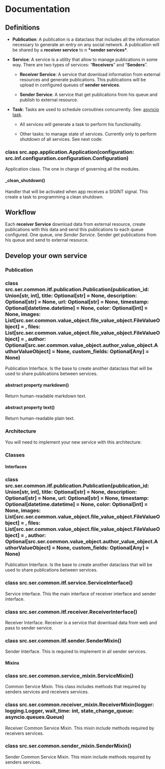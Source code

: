 # Documentation

## Definitions


* **Publication**: A publication is a dataclass that includes all the information necessary to generate an entry on any social network. A publication will be shared by a **receiver service** to n **\*sender services\***.


* **Service**: A service is a utility that allow to manage publications in some way. There are two types of services: “**Receivers**” and “**Senders**”.


    * **Receiver Service**: A service that download information from external resources and generate publications. This publications will be upload in configured queues of **sender services**.


    * **Sender Service**: A service that get publications from his queue and publish to external resource.


* **Task**: Tasks are used to schedule coroutines concurrently. See: [asyncio task](https://docs.python.org/3/library/asyncio-task.html).


    * All services will generate a task to perform his functionality.


    * Other tasks: to manage state of services. Currently only to perform shutdown of all services. See next code:


### class src.app.application.Application(configuration: src.inf.configuration.configuration.Configuration)
Application class. The one in charge of governing all the modules.


#### _clean_shutdown()
Handler that will be activated when app receives a SIGINT signal. This create a task to programming a clean
shutdown.

## Workflow

Each **receiver Service** download data from external resource, create publications with this data and send this publications to each queue configured. One queue, one *Sender Service*. Sender get publications from his queue and send to external resource.

## Develop your own service

### Publication


### class src.ser.common.itf.publication.Publication(publication_id: Union[str, int], title: Optional[str] = None, description: Optional[str] = None, url: Optional[str] = None, timestamp: Optional[datetime.datetime] = None, color: Optional[int] = None, images: List[src.ser.common.value_object.file_value_object.FileValueObject] = <factory>, files: List[src.ser.common.value_object.file_value_object.FileValueObject] = <factory>, author: Optional[src.ser.common.value_object.author_value_object.AuthorValueObject] = None, custom_fields: Optional[Any] = None)
Publication Interface. Is the base to create another dataclass that will be used to share publications between
services.


#### abstract property markdown()
Return human-readable markdown text.


#### abstract property text()
Return human-readable plain text.

### Architecture

You will need to implement your new service with this architecture:

### Classes

#### Interfaces


### class src.ser.common.itf.publication.Publication(publication_id: Union[str, int], title: Optional[str] = None, description: Optional[str] = None, url: Optional[str] = None, timestamp: Optional[datetime.datetime] = None, color: Optional[int] = None, images: List[src.ser.common.value_object.file_value_object.FileValueObject] = <factory>, files: List[src.ser.common.value_object.file_value_object.FileValueObject] = <factory>, author: Optional[src.ser.common.value_object.author_value_object.AuthorValueObject] = None, custom_fields: Optional[Any] = None)
Publication Interface. Is the base to create another dataclass that will be used to share publications between
services.


### class src.ser.common.itf.service.ServiceInterface()
Service interface. This the main interface of receiver interface and sender interface.


### class src.ser.common.itf.receiver.ReceiverInterface()
Receiver Interface. Receiver is a service that download data from web and pass to sender service.


### class src.ser.common.itf.sender.SenderMixin()
Sender Interface. This is required to implement in all sender services.

#### Mixins


### class src.ser.common.service_mixin.ServiceMixin()
Common Service Mixin. This class includes methods that required by senders services and receivers services.


### class src.ser.common.receiver_mixin.ReceiverMixin(logger: logging.Logger, wait_time: int, state_change_queue: asyncio.queues.Queue)
Receiver Common Service Mixin. This mixin include methods required by receivers services.


### class src.ser.common.sender_mixin.SenderMixin()
Sender Common Service Mixin. This mixin include methods required by senders services.
